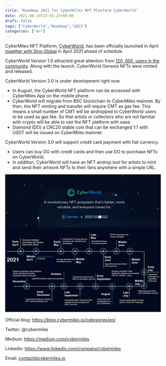```yaml
---
title: "Roadmap 2021 for CyberMiles NFT Platform CyberWorld"
date: 2021-08-10T10:01:23+08:00
draft: false
tags: ["CyberWorld","Roadmap","2021"]
categories: ["en"]
---
```


CyberMiles NFT Platform, [CyberWorld](https://cyberworld.finance/#/), has been officially launched in April [together with Sino Global](https://blog.cybermiles.io/post/20210318-nft-exchange-sino-en/) in April 2021 ahead of schedule.

CyberWorld Version 1.0 attracted great attention from [120, 000, users in the community](https://blog.cybermiles.io/post/20210629-nft-01-en/). Along with the launch, CyberWorld Genesis NFTs were minted and released.

CyberWorld Version 2.0 is under development right now. 
 - In August, the CyberWorld NFT platform can be accessed with CyberMiles App on the mobile phone. 
 - CyberWorld will migrate from BSC blockchain to CyberMiles mainnet. By then, the NFT minting and transfer will require CMT as gas fee. This means a small number of CMT will be airdropped to CyberWorld users to be used as gas fee. So that artists or collectors who are not familiar with crypto will be able to use the NFT platform with ease.
 - Diamond (DO) a CRC20 stable coin that can be exchanged 1:1 with USDT will be issued on CyberMiles mainnet. 

CyberWorld Version 3.0 will support credit card payment with fiat currency. 
 - Users can buy DO with credit cards and then use DO to purchase NFTs on CyberWorld. 
 - In addition, CyberWorld will have an NFT airdrop tool for artists to mint and send their artwork NFTs to their fans anywhere with a simple URL.


![](/images/20210810-CyberWorld-roadmap.png)

Official blog: https://blog.cybermiles.io/categories/en/

Twitter: @cybermiles

Medium: https://medium.com/cybermiles

Linkedin: https://www.linkedin.com/company/cybermiles

Email: [contact@cybermiles.io](mailto:contact@cybermiles.io)
